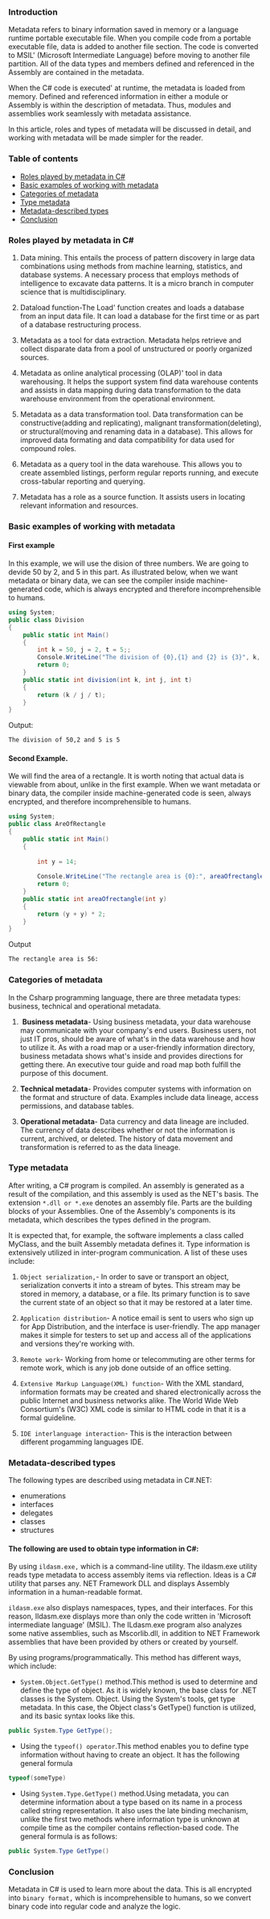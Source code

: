 ### Introduction
Metadata refers to binary information saved in memory or a language runtime portable executable file. When you compile code from a portable executable file, data is added to another file section. The code is converted to MSIL' (Microsoft Intermediate Language) before moving to another file partition. All of the data types and members defined and referenced in the Assembly are contained in the metadata.

When the C# code is executed' at runtime, the metadata is loaded from memory. Defined and referenced information in either a module or Assembly is within the description of metadata. Thus, modules and assemblies work seamlessly with metadata assistance.
 
In this article, roles and types of metadata will be discussed in detail, and working with metadata will be made simpler for the reader.

### Table of contents
- [Roles played by metadata in C#](#roles-played-by-metadata-in-c#)
- [Basic examples of working with metadata](#basic-examples-of-working-with-metadata)
- [Categories of metadata](#categories-of-metadata)
- [Type metadata](#type-metadata)
- [Metadata-described types](#metadata-described-types)
- [Conclusion](#conclusion)



### Roles played by metadata in C#
1. Data mining.
This entails the process of pattern discovery in large data combinations using methods from machine learning, statistics, and database systems. A necessary process that employs methods of intelligence to excavate data patterns. It is a micro branch in computer science that is multidisciplinary.

2. Dataload function-The Load' function creates and loads a database from an input data file. It can load a database for the first time or as part of a database restructuring process.

3. Metadata as a tool for data extraction. Metadata helps retrieve and collect disparate data from a pool of unstructured or poorly organized sources.

4. Metadata as online analytical processing (OLAP)' tool in data warehousing. It helps the support system find data warehouse contents and assists in data mapping during data transformation to the data warehouse environment from the operational environment.

5. Metadata as a data transformation tool. Data transformation can be constructive(adding and replicating), malignant transformation(deleting), or structural(moving and renaming data in a database). This allows for improved data formating and data compatibility for data used for compound roles.

6. Metadata as a query tool in the data warehouse. This allows you to create assembled listings, perform regular reports running, and execute cross-tabular reporting and querying.

7. Metadata has a role as a source function. It assists users in locating relevant information and resources.

### Basic examples of working with metadata
#### First example
In this example, we will use the dision of three numbers. We are going to devide 50 by 2, and 5 in this part. As illustrated below, when we want metadata or binary data, we can see the compiler inside machine-generated code, which is always encrypted and therefore incomprehensible to humans.

```C#
using System;
public class Division
{
    public static int Main()
    {
        int k = 50, j = 2, t = 5;;
        Console.WriteLine("The division of {0},{1} and {2} is {3}", k, j, t, division(k, j, t));
        return 0;
    }
    public static int division(int k, int j, int t)
    {
        return (k / j / t);
    }
}
```

Output:

```bash
The division of 50,2 and 5 is 5
```

#### Second Example.
We will find the area of a rectangle. It is worth noting that actual data is viewable from about, unlike in the first example. When we want metadata or binary data, the compiler inside machine-generated code is seen, always encrypted, and therefore incomprehensible to humans.

```C#
using System; 
public class AreOfRectangle
{
    public static int Main()
    {
       
        int y = 14;
        
        Console.WriteLine("The rectangle area is {0}:", areaOfrectangle(y));
        return 0;
    }
    public static int areaOfrectangle(int y)
    {
        return (y + y) * 2;
    }
}
```

Output

```bash
The rectangle area is 56:
```

### Categories of metadata
In the Csharp programming language, there are three metadata types: business, technical and operational metadata.

1.  **Business metadata**- Using business metadata, your data warehouse may communicate with your company's end users. Business users, not just IT pros, should be aware of what's in the data warehouse and how to utilize it.
As with a road map or a user-friendly information directory, business metadata shows what's inside and provides directions for getting there. An executive tour guide and road map both fulfill the purpose of this document.

2. **Technical metadata**- Provides computer systems with information on the format and structure of data. Examples include data lineage, access permissions, and database tables.

3. **Operational metadata**- Data currency and data lineage are included. The currency of data describes whether or not the information is current, archived, or deleted. The history of data movement and transformation is referred to as the data lineage.

### Type metadata
After writing, a C# program is compiled. An assembly is generated as a result of the compilation, and this assembly is used as the NET's basis. The extension `*.dll or *.exe` denotes an assembly file. Parts are the building blocks of your Assemblies. One of the Assembly's components is its metadata, which describes the types defined in the program.

It is expected that, for example, the software implements a class called MyClass, and the built Assembly metadata defines it.
Type information is extensively utilized in inter-program communication. A list of these uses include:

1. `Object serialization,`- In order to save or transport an object, serialization converts it into a stream of bytes. This stream may be stored in memory, a database, or a file. Its primary function is to save the current state of an object so that it may be restored at a later time. 


2. `Application distribution`- A notice email is sent to users who sign up for App Distribution, and the interface is user-friendly. The app manager makes it simple for testers to set up and access all of the applications and versions they're working with.
3. `Remote work`- Working from home or telecommuting are other terms for remote work, which is any job done outside of an office setting.
4. `Extensive Markup Language(XML) function`- With the XML standard, information formats may be created and shared electronically across the public Internet and business networks alike. The World Wide Web Consortium's (W3C) XML code is similar to HTML code in that it is a formal guideline.
5. `IDE interlanguage interaction`- This is the interaction between different progamming languages IDE.

### Metadata-described types
The following types are described using metadata in C#.NET:

- enumerations 
- interfaces 
- delegates 
- classes 
- structures 

#### The following are used to obtain type information in C#:
By using `ildasm.exe,` which is a command-line utility. The ildasm.exe utility reads type metadata to access assembly items via reflection. Ideas is a C# utility that parses any. NET Framework DLL and displays Assembly information in a human-readable format. 

`ildasm.exe` also displays namespaces, types, and their interfaces. For this reason, Ildasm.exe displays more than only the code written in 'Microsoft intermediate language' (MSIL). The ILdasm.exe program also analyzes some native assemblies, such as Mscorlib.dll, in addition to NET Framework assemblies that have been provided by others or created by yourself.

By using programs/programmatically. This method has different ways, which include:

- `System.Object.GetType()` method.This method is used to determine and define the type of object. As it is widely known, the base class for .NET classes is the System. Object. Using the System's tools, get type metadata. In this case, the Object class's GetType() function is utilized, and its basic syntax looks like this.

```C#
public System.Type GetType();
```

- Using the `typeof() operator`.This method enables you to define type information without having to create an object. It has the following general formula
```C#
typeof(someType)
```

- Using `System.Type.GetType()` method.Using metadata, you can determine information about a type based on its name in a process called string representation. It also uses the late binding mechanism, unlike the first two methods where information type is unknown at compile time as the compiler contains reflection-based code. The general formula is as follows: 
```C#
public System.Type GetType()
```

### Conclusion
Metadata in C# is used to learn more about the data. This is all encrypted into `binary format,` which is incomprehensible to humans, so we convert binary code into regular code and analyze the logic.
